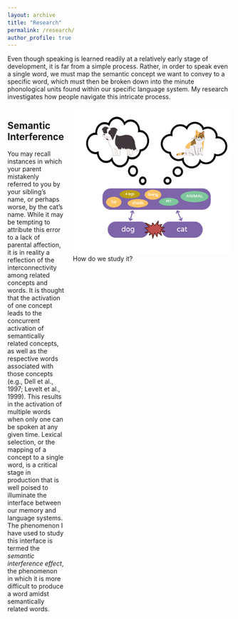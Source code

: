 ```yaml
---
layout: archive
title: "Research"
permalink: /research/
author_profile: true
---
```


Even though speaking is learned readily at a relatively early stage of development, it is far from a simple process. Rather, in order to speak even a single word, we must map the semantic concept we want to convey to a specific word, which must then be broken down into the minute phonological units found within our specific language system. My research investigates how people navigate this intricate process. 

<div style="display: flex; align-items: flex-start;">
  <div style="flex: 1; padding-right: 20px;">
    <h2>Semantic Interference</h2>
    <p>You may recall instances in which your parent mistakenly referred to you by your sibling’s name, or perhaps worse, by the cat’s name. While it may be tempting to attribute this error to a lack of parental affection, it is in reality a reflection of the interconnectivity among related concepts and words. It is thought that the activation of one concept leads to the concurrent activation of semantically related concepts, as well as the respective words associated with those concepts (e.g., Dell et al., 1997; Levelt et al., 1999). This results in the activation of multiple words when only one can be spoken at any given time. Lexical selection, or the mapping of a concept to a single word, is a critical stage in production that is well poised to illuminate the interface between our memory and language systems. The phenomenon I have used to study this interface is termed the <em>semantic interference effect</em>, the phenomenon in which it is more difficult to produce a word amidst semantically related words.</p>
  </div>
  <div>
    <img src="/images/interference.png" alt="Diagram" 
    
### How do we study it?
